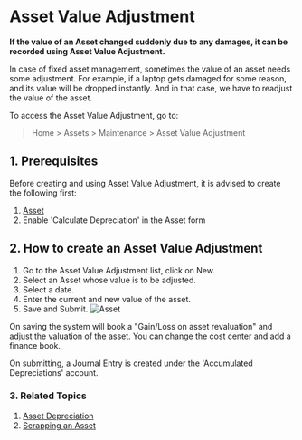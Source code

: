 <!-- add breadcrumbs -->
# Asset Value Adjustment

**If the value of an Asset changed suddenly due to any damages, it can be recorded using Asset Value Adjustment.**

In case of fixed asset management, sometimes the value of an asset needs some adjustment. For example, if a laptop gets damaged for some reason, and its value will be dropped instantly. And in that case, we have to readjust the value of the asset.

To access the Asset Value Adjustment, go to:
> Home > Assets > Maintenance > Asset Value Adjustment

## 1. Prerequisites
Before creating and using Asset Value Adjustment, it is advised to create the following first:

1. [Asset](/docs/user/manual/en/asset/asset)
1. Enable 'Calculate Depreciation' in the Asset form

## 2. How to create an Asset Value Adjustment

1. Go to the Asset Value Adjustment list, click on New.
1. Select an Asset whose value is to be adjusted.
1. Select a date.
1. Enter the current and new value of the asset.
1. Save and Submit.
    <img class="screenshot" alt="Asset" src="{{docs_base_url}}/assets/img/asset/asset-value-adjustment.png">


On saving the system will book a "Gain/Loss on asset revaluation" and adjust the valuation of the asset.
You can change the cost center and add a finance book.

On submitting, a Journal Entry is created under the 'Accumulated Depreciations' account.

### 3. Related Topics
1. [Asset Depreciation](/docs/user/manual/en/asset/asset-depreciation)
1. [Scrapping an Asset](/docs/user/manual/en/asset/scrapping-an-asset)
